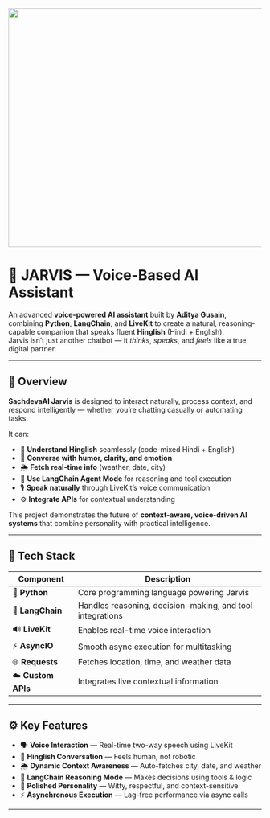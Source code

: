 <div align="center">
<img width="1200" height="475" alt="GHBanner" src="https://raw.githubusercontent.com/NotAlreadyG/J.A.R.V.I.S/main/assets/Jarvis_Banner.jpg" />
</div>

# 🤖 JARVIS — Voice-Based AI Assistant

An advanced **voice-powered AI assistant** built by **Aditya Gusain**, combining **Python**, **LangChain**, and **LiveKit** to create a natural, reasoning-capable companion that speaks fluent **Hinglish** (Hindi + English).  
Jarvis isn’t just another chatbot — it *thinks*, *speaks*, and *feels* like a true digital partner.

---

## 🚀 Overview

**SachdevaAI Jarvis** is designed to interact naturally, process context, and respond intelligently — whether you’re chatting casually or automating tasks.

It can:
- 🧠 **Understand Hinglish** seamlessly (code-mixed Hindi + English)  
- 💬 **Converse with humor, clarity, and emotion**  
- 🌦️ **Fetch real-time info** (weather, date, city)  
- 🧩 **Use LangChain Agent Mode** for reasoning and tool execution  
- 🎙️ **Speak naturally** through LiveKit’s voice communication  
- ⚙️ **Integrate APIs** for contextual understanding  

This project demonstrates the future of **context-aware, voice-driven AI systems** that combine personality with practical intelligence.

---

## 🧠 Tech Stack

| Component | Description |
|------------|-------------|
| 🐍 **Python** | Core programming language powering Jarvis |
| 🧩 **LangChain** | Handles reasoning, decision-making, and tool integrations |
| 🔊 **LiveKit** | Enables real-time voice interaction |
| ⚡ **AsyncIO** | Smooth async execution for multitasking |
| 🌐 **Requests** | Fetches location, time, and weather data |
| ☁️ **Custom APIs** | Integrates live contextual information |

---

## ⚙️ Key Features

- 🗣️ **Voice Interaction** — Real-time two-way speech using LiveKit  
- 💬 **Hinglish Conversation** — Feels human, not robotic  
- 🌦️ **Dynamic Context Awareness** — Auto-fetches city, date, and weather  
- 🧠 **LangChain Reasoning Mode** — Makes decisions using tools & logic  
- 🤖 **Polished Personality** — Witty, respectful, and context-sensitive  
- ⚡ **Asynchronous Execution** — Lag-free performance via async calls  

---
